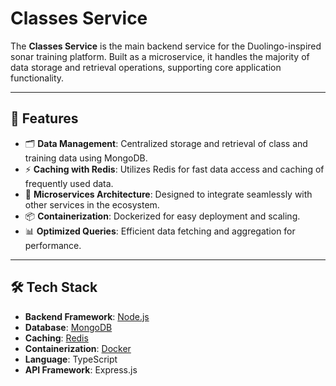 # Classes Service

The **Classes Service** is the main backend service for the Duolingo-inspired sonar training platform. Built as a microservice, it handles the majority of data storage and retrieval operations, supporting core application functionality.

---

## 🚀 Features
- 🗂️ **Data Management**: Centralized storage and retrieval of class and training data using MongoDB.
- ⚡ **Caching with Redis**: Utilizes Redis for fast data access and caching of frequently used data.
- 🔄 **Microservices Architecture**: Designed to integrate seamlessly with other services in the ecosystem.
- 📦 **Containerization**: Dockerized for easy deployment and scaling.
- 📊 **Optimized Queries**: Efficient data fetching and aggregation for performance.

---

## 🛠️ Tech Stack
- **Backend Framework**: [Node.js](https://nodejs.org/)
- **Database**: [MongoDB](https://www.mongodb.com/)
- **Caching**: [Redis](https://redis.io/)
- **Containerization**: [Docker](https://www.docker.com/)
- **Language**: TypeScript
- **API Framework**: Express.js

